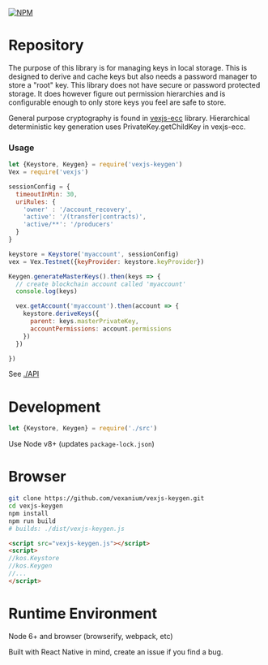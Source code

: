 <!--[![Build Status](https://travis-ci.org/vexanium/vexjs-keygen.svg?branch=master)](https://travis-ci.org/vexanium/vexjs-keygen)-->
[![NPM](https://img.shields.io/npm/v/vexjs-keygen.svg)](https://www.npmjs.org/package/vexjs-keygen)

# Repository

The purpose of this library is for managing keys in local storage.  This is designed to derive and cache keys but also needs a password manager to store a "root" key. This library does not have secure or password protected storage. It does however figure out permission hierarchies and is configurable enough to only store keys you feel are safe to store.

General purpose cryptography is found in [vexjs-ecc](http://github.com/vexanium/vexjs-ecc) library.  Hierarchical
deterministic key generation uses PrivateKey.getChildKey in vexjs-ecc.

### Usage

```javascript
let {Keystore, Keygen} = require('vexjs-keygen')
Vex = require('vexjs')

sessionConfig = {
  timeoutInMin: 30,
  uriRules: {
    'owner' : '/account_recovery',
    'active': '/(transfer|contracts)',
    'active/**': '/producers'
  }
}

keystore = Keystore('myaccount', sessionConfig)
vex = Vex.Testnet({keyProvider: keystore.keyProvider})

Keygen.generateMasterKeys().then(keys => {
  // create blockchain account called 'myaccount'
  console.log(keys)

  vex.getAccount('myaccount').then(account => {
    keystore.deriveKeys({
      parent: keys.masterPrivateKey,
      accountPermissions: account.permissions
    })
  })

})
```

See [./API](./API.md)

# Development

```javascript
let {Keystore, Keygen} = require('./src')
```

Use Node v8+ (updates `package-lock.json`)

# Browser

```bash
git clone https://github.com/vexanium/vexjs-keygen.git
cd vexjs-keygen
npm install
npm run build
# builds: ./dist/vexjs-keygen.js
```

```html
<script src="vexjs-keygen.js"></script>
<script>
//kos.Keystore
//kos.Keygen
//...
</script>
```

# Runtime Environment

Node 6+ and browser (browserify, webpack, etc)

Built with React Native in mind, create an issue if you find a bug.
